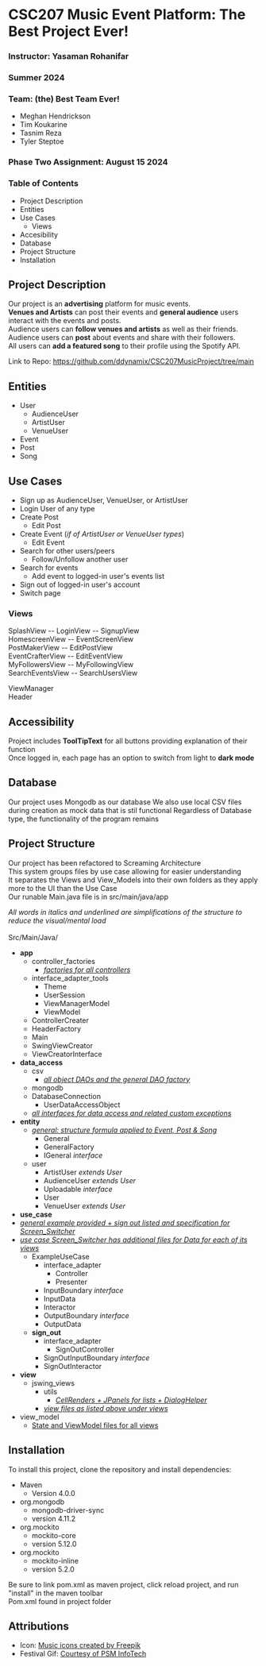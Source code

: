 # CSC207 Music Event Platform: The Best Project Ever!
### Instructor: Yasaman Rohanifar
### Summer 2024
### Team: (the) Best Team Ever!
- Meghan Hendrickson
- Tim Koukarine
- Tasnim Reza
- Tyler Steptoe

### Phase Two Assignment: August 15 2024

### Table of Contents

- Project Description
- Entities
- Use Cases
  - Views
- Accesibility
- Database
- Project Structure
- Installation

## Project Description
Our project is an **advertising** platform for music events.<br>
**Venues and Artists** can post their events and **general audience** users interact with the events and posts.<br>
Audience users can **follow venues and artists** as well as their friends.<br>
Audience users can **post** about events and share with their followers.<br>
All users can **add a featured song** to their profile using the Spotify API.<br>

Link to Repo: https://github.com/ddynamix/CSC207MusicProject/tree/main

## Entities
- User
  - AudienceUser
  - ArtistUser
  - VenueUser
- Event
- Post
- Song

## Use Cases
- Sign up as AudienceUser, VenueUser, or ArtistUser
- Login User of any type
- Create Post
  - Edit Post
- Create Event (_if of ArtistUser or VenueUser types_)
  - Edit Event
- Search for other users/peers
  - Follow/Unfollow another user
- Search for events
  - Add event to logged-in user's events list
- Sign out of logged-in user's account
- Switch page

### Views

SplashView -- LoginView -- SignupView <br>
HomescreenView -- EventScreenView <br>
PostMakerView -- EditPostView<br>
EventCrafterView -- EditEventView<br>
MyFollowersView -- MyFollowingView<br>
SearchEventsView -- SearchUsersView<br>

ViewManager<br>
Header

## Accessibility
Project includes **ToolTipText** for all buttons providing explanation of their function<br>
Once logged in, each page has an option to switch from light to **dark mode**

## Database
Our project uses Mongodb as our database
We also use local CSV files during creation as mock data that is stil functional
Regardless of Database type, the functionality of the program remains

## Project Structure

Our project has been refactored to Screaming Architecture<br>
This system groups files by use case allowing for easier understanding <br>
It separates the Views and View_Models into their own folders as they apply more to the UI than the Use Case <br>
Our runable Main.java file is in src/main/java/app

_All words in italics and underlined are simplifications of the structure to reduce the visual/mental load_<br><br>
Src/Main/Java/
- <b>app</b>
  - controller_factories
    - _<u>factories for all controllers </u>_
  - interface_adapter_tools
    - Theme
    - UserSession
    - ViewManagerModel
    - ViewModel
  - ControllerCreater
  - HeaderFactory
  - Main
  - SwingViewCreator
  - ViewCreatorInterface
- <b>data_access</b>
  - csv
    -   _<u>all object DAOs and the general DAO factory</u>_
  - mongodb
  - DatabaseConnection
    - UserDataAccessObject
  - _<u> all interfaces for data access and related custom exceptions</u>_
- <b>entity</b>
  - _<u>general:  structure formula applied to Event, Post & Song </u>_
    - General
    - GeneralFactory
    - IGeneral _interface_
  - user
    - ArtistUser _extends User_
    - AudienceUser _extends User_
    - Uploadable _interface_
    - User
    - VenueUser _extends User_
- <b>use_case</b>
- _<u>general example provided + sign out listed and specification for Screen_Switcher</u>_
- _<u>use case Screen_Switcher has additional files for Data for each of its views</u>_
  - ExampleUseCase
    - interface_adapter
      - Controller
      - Presenter
    - InputBoundary _interface_
    - InputData
    - Interactor
    - OutputBoundary _interface_
    - OutputData
  - <b>sign_out</b>
    - interface_adapter
      - SignOutController
    - SignOutInputBoundary _interface_
    - SignOutInteractor
- <b>view</b>
  - jswing_views
    - utils
      - _<u>CellRenders + JPanels for lists + DialogHelper</u>_
    - _<u>view files as listed above under views</u>_
- view_model
  - <u> State and ViewModel files for all views</u>

## Installation

To install this project, clone the repository and install dependencies:
- Maven 
  - Version 4.0.0
- org.mongodb
  - mongodb-driver-sync
  - version 4.11.2
- org.mockito
  - mockito-core
  - version 5.12.0
- org.mockito
  - mockito-inline
  - version 5.2.0

Be sure to link pom.xml as maven project, click reload project, and run "install" in the maven toolbar<br>
Pom.xml found in project folder


## Attributions
- Icon: <a href="https://www.flaticon.com/free-icons/music" title="music icons">Music icons created by Freepik</a>
- Festival Gif: <a href="https://www.youtube.com/watch?v=1wlR4ECGJR8" title="Courtesy of PSM InfoTech">Courtesy of PSM InfoTech</a>
